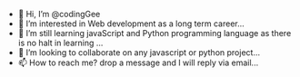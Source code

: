 - 👋 Hi, I’m @codingGee
- 👀 I’m interested in Web development as a long term career...
- 🌱 I’m still learning javaScript and Python programming language as there is no halt in learning ...
- 💞️ I’m looking to collaborate on any javascript or python project...
- 📫 How to reach me? drop a message and I will reply via email...

<!---
codingGee/codingGee is a ✨ special ✨ repository because its `README.md` (this file) appears on your GitHub profile.
You can click the Preview link to take a look at your changes.
--->
